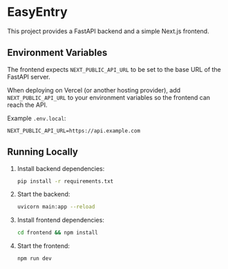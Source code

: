# EasyEntry

This project provides a FastAPI backend and a simple Next.js frontend.

## Environment Variables

The frontend expects `NEXT_PUBLIC_API_URL` to be set to the base URL of the FastAPI server.

When deploying on Vercel (or another hosting provider), add `NEXT_PUBLIC_API_URL` to your environment variables so the frontend can reach the API.

Example `.env.local`:

```
NEXT_PUBLIC_API_URL=https://api.example.com
```

## Running Locally

1. Install backend dependencies:
   ```bash
   pip install -r requirements.txt
   ```
2. Start the backend:
   ```bash
   uvicorn main:app --reload
   ```
3. Install frontend dependencies:
   ```bash
   cd frontend && npm install
   ```
4. Start the frontend:
   ```bash
   npm run dev
   ```
